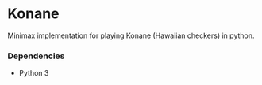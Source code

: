 # Konane
Minimax implementation for playing Konane (Hawaiian checkers) in python.

### Dependencies
- Python 3
